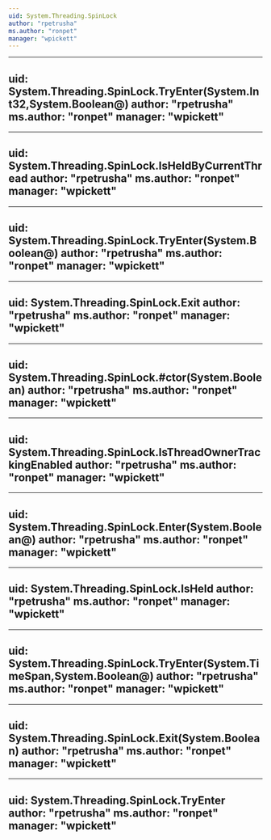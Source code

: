 ```yaml
---
uid: System.Threading.SpinLock
author: "rpetrusha"
ms.author: "ronpet"
manager: "wpickett"
---
```


---
uid: System.Threading.SpinLock.TryEnter(System.Int32,System.Boolean@)
author: "rpetrusha"
ms.author: "ronpet"
manager: "wpickett"
---

---
uid: System.Threading.SpinLock.IsHeldByCurrentThread
author: "rpetrusha"
ms.author: "ronpet"
manager: "wpickett"
---

---
uid: System.Threading.SpinLock.TryEnter(System.Boolean@)
author: "rpetrusha"
ms.author: "ronpet"
manager: "wpickett"
---

---
uid: System.Threading.SpinLock.Exit
author: "rpetrusha"
ms.author: "ronpet"
manager: "wpickett"
---

---
uid: System.Threading.SpinLock.#ctor(System.Boolean)
author: "rpetrusha"
ms.author: "ronpet"
manager: "wpickett"
---

---
uid: System.Threading.SpinLock.IsThreadOwnerTrackingEnabled
author: "rpetrusha"
ms.author: "ronpet"
manager: "wpickett"
---

---
uid: System.Threading.SpinLock.Enter(System.Boolean@)
author: "rpetrusha"
ms.author: "ronpet"
manager: "wpickett"
---

---
uid: System.Threading.SpinLock.IsHeld
author: "rpetrusha"
ms.author: "ronpet"
manager: "wpickett"
---

---
uid: System.Threading.SpinLock.TryEnter(System.TimeSpan,System.Boolean@)
author: "rpetrusha"
ms.author: "ronpet"
manager: "wpickett"
---

---
uid: System.Threading.SpinLock.Exit(System.Boolean)
author: "rpetrusha"
ms.author: "ronpet"
manager: "wpickett"
---

---
uid: System.Threading.SpinLock.TryEnter
author: "rpetrusha"
ms.author: "ronpet"
manager: "wpickett"
---
